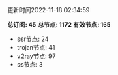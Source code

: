 更新时间2022-11-18 02:34:59

**总订阅: 45**
**总节点: 1172**
**有效节点: 165**
- ssr节点: 24
- trojan节点: 41
- v2ray节点: 97
- ss节点: 3
